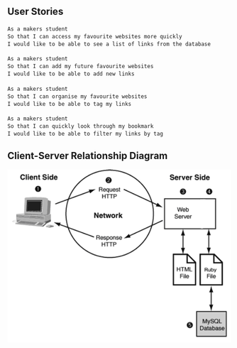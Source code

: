 User Stories 
----

```sh
As a makers student
So that I can access my favourite websites more quickly
I would like to be able to see a list of links from the database

As a makers student
So that I can add my future favourite websites
I would like to be able to add new links

As a makers student
So that I can organise my favourite websites
I would like to be able to tag my links

As a makers student
So that I can quickly look through my bookmark
I would like to be able to filter my links by tag
```

Client-Server Relationship Diagram
----

![Domanin Model Image](./client_server_architecture.png "Domain Model Image")